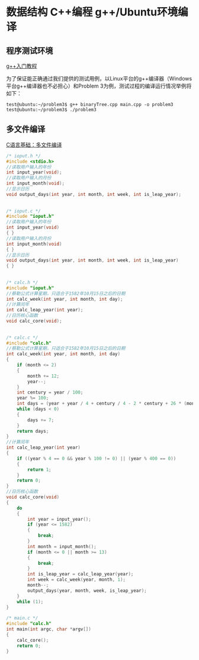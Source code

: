 # 数据结构 C++编程 g++/Ubuntu环境编译

## 程序测试环境

[g++入门教程](https://cloud.tencent.com/developer/article/1176744)

为了保证能正确通过我们提供的测试用例，以Linux平台的g++编译器（Windows平台g++编译器也不必担心）和Problem 3为例，测试过程的编译运行情况举例将如下：

``` t
test@ubuntu:~/problem3$ g++ binaryTree.cpp main.cpp -o problem3
test@ubuntu:~/problem3$ ./problem3

```

## 多文件编译

[C语言基础：多文件编译](https://blog.csdn.net/walle2018/article/details/79765330)

``` c
/* ioput.h */
#include <stdio.h>
//读取用户输入的年份
int input_year(void);
//读取用户输入的月份
int input_month(void);
//显示日历
void output_days(int year, int month, int week, int is_leap_year);
 
 
/* ioput.c */
#include "ioput.h"
//读取用户输入的年份
int input_year(void)
{ }
//读取用户输入的月份
int input_month(void)
{ }
//显示日历
void output_days(int year, int month, int week, int is_leap_year)
{ }
 
 
/* calc.h */
#include "ioput.h"
//蔡勒公式计算星期，只适合于1582年10月15日之后的日期
int calc_week(int year, int month, int day);
//计算闰年
int calc_leap_year(int year);
//日历核心函数
void calc_core(void);
 
 
/* calc.c */
#include "calc.h"
//蔡勒公式计算星期，只适合于1582年10月15日之后的日期
int calc_week(int year, int month, int day)
{
	if (month <= 2)
	{
		month += 12;
		year--;
	}
	int century = year / 100;
	year %= 100;
	int days = (year + year / 4 + century / 4 - 2 * century + 26 * (month + 1) / 10 + day - 1) % 7;
	while (days < 0)
	{
		days += 7;
	}
	return days;
}
//计算闰年
int calc_leap_year(int year)
{
	if ((year % 4 == 0 && year % 100 != 0) || (year % 400 == 0))
	{
		return 1;
	}
	return 0;
}
//日历核心函数
void calc_core(void)
{
	do
	{
		int year = input_year();
		if (year <= 1582)
		{
			break;
		}
		int month = input_month();
		if (month <= 0 || month >= 13)
		{
			break;
		}
		int is_leap_year = calc_leap_year(year);
		int week = calc_week(year, month, 1);
		month--;
		output_days(year, month, week, is_leap_year);
	}
	while (1);
}
 
/* main.c */
#include "calc.h"
int main(int argc, char *argv[])
{
	calc_core();
	return 0;
}

```